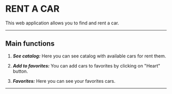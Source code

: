 # RENT A CAR

This web application allows you to find and rent a car.

---

## Main functions

1. **_See catalog:_** Here you can see catalog with available cars for rent them.

2. **_Add to favorites:_** You can add cars to favorites by clicking on "Heart" button.

3. **_Favorites:_** Here you can see your favorites cars.

---

